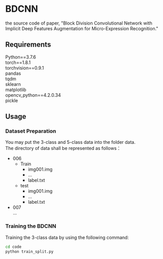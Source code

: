 # BDCNN
the source code of paper, "Block Division Convolutional Network with Implicit Deep Features Augmentation for Micro-Expression Recognition."

## Requirements

Python==3.7.6    
torch==1.8.1   
torchvision==0.9.1  
pandas   
tqdm    
sklearn    
matplotlib   
opencv_python==4.2.0.34  
pickle  

## Usage
### Dataset Preparation

You may put the 3-class and 5-class data into the folder data.  
The directory of data shall be represented as follows：    
* 006  
  * Train  
    * img001.img  
    * ...  
    * label.txt  
  * test  
    * img001.img  
    * ...  
    * label.txt  
* 007  
...  

### Training the BDCNN

Training the 3-class data by using the following command:

```Bash  
cd code  
python train_split.py  
```






